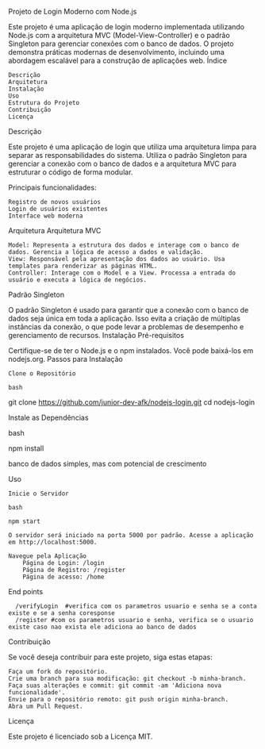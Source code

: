 Projeto de Login Moderno com Node.js

Este projeto é uma aplicação de login moderno implementada utilizando Node.js com a arquitetura MVC (Model-View-Controller) e o padrão Singleton para gerenciar conexões com o banco de dados. O projeto demonstra práticas modernas de desenvolvimento, incluindo uma abordagem escalável para a construção de aplicações web.
Índice

    Descrição
    Arquitetura
    Instalação
    Uso
    Estrutura do Projeto
    Contribuição
    Licença

Descrição

Este projeto é uma aplicação de login que utiliza uma arquitetura limpa para separar as responsabilidades do sistema. Utiliza o padrão Singleton para gerenciar a conexão com o banco de dados e a arquitetura MVC para estruturar o código de forma modular.

Principais funcionalidades:

    Registro de novos usuários
    Login de usuários existentes
    Interface web moderna

Arquitetura
Arquitetura MVC

    Model: Representa a estrutura dos dados e interage com o banco de dados. Gerencia a lógica de acesso a dados e validação.
    View: Responsável pela apresentação dos dados ao usuário. Usa templates para renderizar as páginas HTML.
    Controller: Interage com o Model e a View. Processa a entrada do usuário e executa a lógica de negócios.

Padrão Singleton

O padrão Singleton é usado para garantir que a conexão com o banco de dados seja única em toda a aplicação. Isso evita a criação de múltiplas instâncias da conexão, o que pode levar a problemas de desempenho e gerenciamento de recursos.
Instalação
Pré-requisitos

Certifique-se de ter o Node.js e o npm instalados. Você pode baixá-los em nodejs.org.
Passos para Instalação

    Clone o Repositório

    bash

git clone https://github.com/junior-dev-afk/nodejs-login.git
cd nodejs-login

Instale as Dependências

bash

npm install

banco de dados simples, mas com potencial de crescimento


Uso

    Inicie o Servidor

    bash

    npm start

    O servidor será iniciado na porta 5000 por padrão. Acesse a aplicação em http://localhost:5000.

    Navegue pela Aplicação
        Página de Login: /login
        Página de Registro: /register
        Página de acesso: /home
        

End points
    
      /verifyLogin  #verifica com os parametros usuario e senha se a conta existe e se a senha coresponse
      /register #com os parametros usuario e senha, verifica se o usuario existe caso nao exista ele adiciona ao banco de dados
    


Contribuição

Se você deseja contribuir para este projeto, siga estas etapas:

    Faça um fork do repositório.
    Crie uma branch para sua modificação: git checkout -b minha-branch.
    Faça suas alterações e commit: git commit -am 'Adiciona nova funcionalidade'.
    Envie para o repositório remoto: git push origin minha-branch.
    Abra um Pull Request.

Licença

Este projeto é licenciado sob a Licença MIT.
